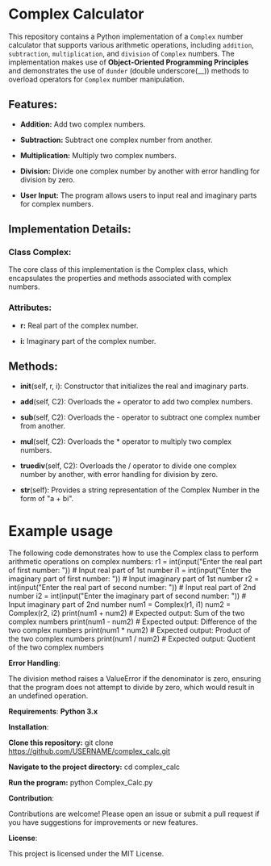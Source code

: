 # Complex Calculator

This repository contains a Python implementation of a `Complex` number calculator that supports various arithmetic operations, including `addition`, `subtraction`, `multiplication`, and `division` of `Complex` numbers. The implementation makes use of **Object-Oriented Programming Principles** and demonstrates the use of `dunder` (double underscore(__)) methods to overload operators for `Complex` number manipulation.

## Features:

- **Addition:** Add two complex numbers.

- **Subtraction:** Subtract one complex number from another.

- **Multiplication:** Multiply two complex numbers.

- **Division:** Divide one complex number by another with error handling for division by zero.

- **User Input:** The program allows users to input real and imaginary parts for complex numbers.

## Implementation Details:

### Class Complex: 

The core class of this implementation is the Complex class, which encapsulates the properties and methods associated with complex numbers.

### Attributes:

- **r:** Real part of the complex number.

- **i:** Imaginary part of the complex number.

## Methods:

- __init__(self, r, i): Constructor that initializes the real and imaginary parts.

- __add__(self, C2): Overloads the + operator to add two complex numbers.

- __sub__(self, C2): Overloads the - operator to subtract one complex number from another.

- __mul__(self, C2): Overloads the * operator to multiply two complex numbers.

- __truediv__(self, C2): Overloads the / operator to divide one complex number by another, with error handling for division by zero.

- __str__(self): Provides a string representation of the Complex Number in the form of "a + bi".


# Example usage

The following code demonstrates how to use the Complex class to perform arithmetic operations on complex numbers:
    r1 = int(input("Enter the real part of first number: "))  # Input real part of 1st number
    i1 = int(input("Enter the imaginary part of first number: "))  # Input imaginary part of 1st number
    r2 = int(input("Enter the real part of second number: "))  # Input real part of 2nd number
    i2 = int(input("Enter the imaginary part of second number: "))  # Input imaginary part of 2nd number
    num1 = Complex(r1, i1)
    num2 = Complex(r2, i2)
    print(num1 + num2)   # Expected output: Sum of the two complex numbers
    print(num1 - num2)   # Expected output: Difference of the two complex numbers
    print(num1 * num2)   # Expected output: Product of the two complex numbers
    print(num1 / num2)   # Expected output: Quotient of the two complex numbers

**Error Handling**:

The division method raises a ValueError if the denominator is zero, ensuring that the program does not attempt to divide by zero, which would result in an undefined operation.

**Requirements**: **Python 3.x**

**Installation**:

**Clone this repository:**   git clone https://github.com/USERNAME/complex_calc.git

**Navigate to the project directory:**  cd complex_calc

**Run the program:**  python Complex_Calc.py

**Contribution**:

Contributions are welcome! Please open an issue or submit a pull request if you have suggestions for improvements or new features.

**License**:

This project is licensed under the MIT License.
